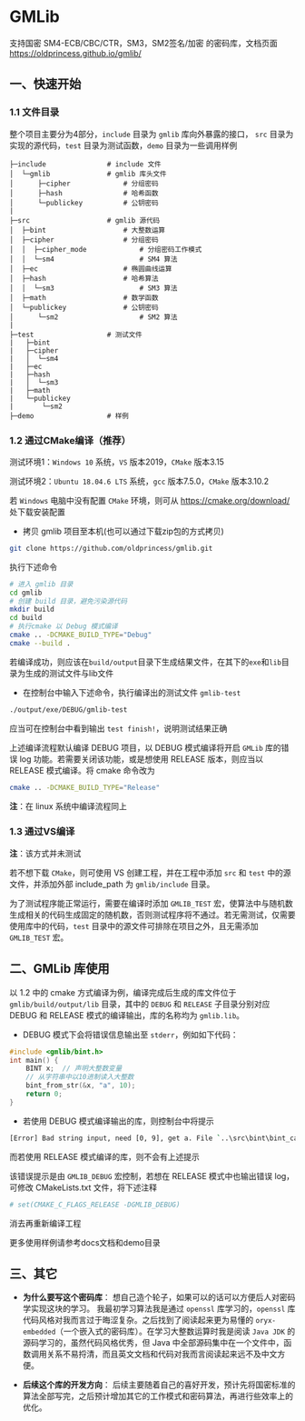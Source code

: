 ﻿# GMLib

支持国密 SM4-ECB/CBC/CTR，SM3，SM2签名/加密 的密码库，文档页面 https://oldprincess.github.io/gmlib/

## 一、快速开始

### 1.1 文件目录

整个项目主要分为4部分，`include` 目录为 `gmlib` 库向外暴露的接口， `src` 目录为实现的源代码，`test` 目录为测试函数，`demo` 目录为一些调用样例

```tree
├─include               # include 文件
│  └─gmlib              # gmlib 库头文件
│      ├─cipher             # 分组密码
│      ├─hash               # 哈希函数
│      └─publickey          # 公钥密码
|
├─src                   # gmlib 源代码
│  ├─bint                   # 大整数运算
│  ├─cipher                 # 分组密码
│  │  ├─cipher_mode             # 分组密码工作模式
│  │  └─sm4                     # SM4 算法
│  ├─ec                     # 椭圆曲线运算
│  ├─hash                   # 哈希算法
│  │  └─sm3                     # SM3 算法
│  ├─math                   # 数学函数
│  └─publickey              # 公钥密码
│      └─sm2                    # SM2 算法
|
├─test                  # 测试文件
|   ├─bint
|   ├─cipher
|   │  └─sm4
|   ├─ec
|   ├─hash
|   │  └─sm3
|   ├─math
|   └─publickey
|       └─sm2
├─demo                  # 样例
```

### 1.2 通过CMake编译（推荐）

测试环境1：`Windows 10` 系统，`VS` 版本2019，`CMake` 版本3.15

测试环境2：`Ubuntu 18.04.6 LTS` 系统，`gcc` 版本7.5.0，`CMake` 版本3.10.2

若 `Windows` 电脑中没有配置 `CMake` 环境，则可从 https://cmake.org/download/ 处下载安装配置

* 拷贝 gmlib 项目至本机(也可以通过下载zip包的方式拷贝)

```bash
git clone https://github.com/oldprincess/gmlib.git
```

执行下述命令

```bash
# 进入 gmlib 目录
cd gmlib
# 创建 build 目录，避免污染源代码
mkdir build
cd build
# 执行cmake 以 Debug 模式编译
cmake .. -DCMAKE_BUILD_TYPE="Debug"
cmake --build .
```

若编译成功，则应该在`build/output`目录下生成结果文件，在其下的`exe`和`lib`目录为生成的测试文件与lib文件

* 在控制台中输入下述命令，执行编译出的测试文件 `gmlib-test`

```bash
./output/exe/DEBUG/gmlib-test
```

应当可在控制台中看到输出 `test finish!`，说明测试结果正确

上述编译流程默认编译 DEBUG 项目，以 DEBUG 模式编译将开启 `GMLib` 库的错误 log 功能。若需要关闭该功能，或是想使用 RELEASE 版本，则应当以 RELEASE 模式编译。将 cmake 命令改为

```bash
cmake .. -DCMAKE_BUILD_TYPE="Release"
```

**注**：在 linux 系统中编译流程同上

### 1.3 通过VS编译

**注**：该方式并未测试

若不想下载 `CMake`，则可使用 VS 创建工程，并在工程中添加 `src` 和 `test` 中的源文件，并添加外部 include_path 为 `gmlib/include` 目录。

为了测试程序能正常运行，需要在编译时添加 `GMLIB_TEST` 宏，使算法中与随机数生成相关的代码生成固定的随机数，否则测试程序将不通过。若无需测试，仅需要使用库中的代码，`test` 目录中的源文件可排除在项目之外，且无需添加 `GMLIB_TEST` 宏。

## 二、GMLib 库使用

以 1.2 中的 cmake 方式编译为例，编译完成后生成的库文件位于 `gmlib/build/output/lib` 目录，其中的 `DEBUG` 和 `RELEASE` 子目录分别对应 DEBUG 和 RELEASE 模式的编译输出，库的名称均为 `gmlib.lib`。

* DEBUG 模式下会将错误信息输出至 `stderr`，例如如下代码：

```c
#include <gmlib/bint.h>
int main() {
    BINT x;  // 声明大整数变量
    // 从字符串中以10进制读入大整数
    bint_from_str(&x, "a", 10); 
    return 0;
}
```

* 若使用 DEBUG 模式编译输出的库，则控制台中将提示

```bash
[Error] Bad string input, need [0, 9], get a. File `..\src\bint\bint_cast.c`, line 68, in `bint_from_str`
```

而若使用 RELEASE 模式编译的库，则不会有上述提示

该错误提示是由 `GMLIB_DEBUG` 宏控制，若想在 RELEASE 模式中也输出错误 log，可修改 CMakeLists.txt 文件，将下述注释

```bash
# set(CMAKE_C_FLAGS_RELEASE -DGMLIB_DEBUG)
```

消去再重新编译工程

更多使用样例请参考docs文档和demo目录

## 三、其它

* **为什么要写这个密码库**：
想自己造个轮子，如果可以的话可以方便后人对密码学实现这块的学习。
我最初学习算法我是通过 `openssl` 库学习的，`openssl` 库代码风格对我而言过于晦涩复杂。之后找到了阅读起来更为易懂的 `oryx-embedded`（一个嵌入式的密码库）。在学习大整数运算时我是阅读 `Java JDK` 的源码学习的，虽然代码风格优秀，但 Java 中全部源码集中在一个文件中，函数调用关系不易捋清，而且英文文档和代码对我而言阅读起来远不及中文方便。

* **后续这个库的开发方向**：
后续主要随着自己的喜好开发，预计先将国密标准的算法全部写完，之后预计增加其它的工作模式和密码算法，再进行些效率上的优化。
